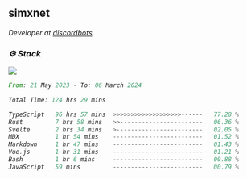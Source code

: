 <h2>simxnet</h2>
<p><em>Developer at <a href="https://github.com/dbotslist">discordbots</a></p>

### ⚙️ Stack
![](https://skillicons.dev/icons?i=git,docker,js,ts,cloudflare,css,deno,express,cpp,rust,arduino,graphql,html,nestjs,react,apollo,bash,lua,nextjs,nodejs,ps,powershell,neovim,postgres,tailwind,prisma)

<!--START_SECTION:waka-->

```rust
From: 21 May 2023 - To: 06 March 2024

Total Time: 124 hrs 29 mins

TypeScript   96 hrs 57 mins  >>>>>>>>>>>>>>>>>>>------   77.28 %
Rust         7 hrs 58 mins   >>-----------------------   06.36 %
Svelte       2 hrs 34 mins   >------------------------   02.05 %
MDX          1 hr 54 mins    -------------------------   01.52 %
Markdown     1 hr 47 mins    -------------------------   01.43 %
Vue.js       1 hr 31 mins    -------------------------   01.21 %
Bash         1 hr 6 mins     -------------------------   00.88 %
JavaScript   59 mins         -------------------------   00.79 %
```

<!--END_SECTION:waka-->


<!--
<p align="center">
     <a href="https://discord.gg/HhybNhchcC"><img src="https://invidget.switchblade.xyz/sejc7TnX6N" align="center" ><a>
</p> 
-->
